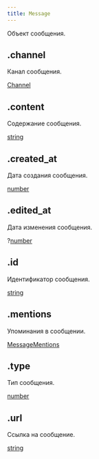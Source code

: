 ```yaml
---
title: Message
---
```


Объект сообщения.

## .channel

Канал сообщения.

[Channel](channel.md)

## .content

Содержание сообщения.

[string](https://developer.mozilla.org/ru/docs/Web/JavaScript/Reference/Global_Objects/String)

## .created_at

Дата создания сообщения.

[number](https://developer.mozilla.org/ru/docs/Web/JavaScript/Reference/Global_Objects/Number)

## .edited_at

Дата изменения сообщения.

?[number](https://developer.mozilla.org/ru/docs/Web/JavaScript/Reference/Global_Objects/Number)

## .id

Идентификатор сообщения.

[string](https://developer.mozilla.org/ru/docs/Web/JavaScript/Reference/Global_Objects/String)

## .mentions

Упоминания в сообщении.

[MessageMentions](messagementions.md)

## .type

Тип сообщения.

[number](https://developer.mozilla.org/ru/docs/Web/JavaScript/Reference/Global_Objects/Number)

## .url

Ссылка на сообщение.

[string](https://developer.mozilla.org/ru/docs/Web/JavaScript/Reference/Global_Objects/String)
